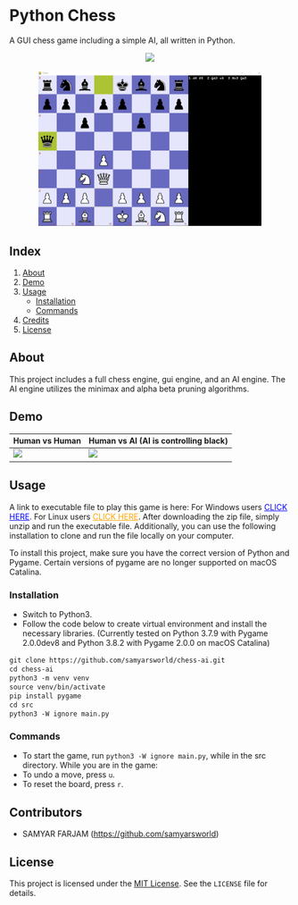 # Python Chess
A GUI chess game including a simple AI, all written in Python.
<p align="center"><img src="https://media.giphy.com/media/v1.Y2lkPTc5MGI3NjExZWM4ZDAwYzg2OGJhNWNkZmIzMTUzZTc5NzZiNjEwMmZkYTdhNjU3NyZlcD12MV9pbnRlcm5hbF9naWZzX2dpZklkJmN0PWc/UemgyvVLgpZdmFz1AO/giphy.gif" width="400"/>
</p>

<p align="center">
<img src="github-static/main.png" width="400"/>
</p>



## Index
1. [About](#about)
2. [Demo](#demo)
3. [Usage](#usage)
    * [Installation](#installation)
    * [Commands](#commands)
4. [Credits](#credits)
5. [License](#license)

<a name="about"></a>
## About
This project includes a full chess engine, gui engine, and an AI engine. The AI engine utilizes the minimax and alpha beta pruning algorithms.

<a name="demo"></a>
## Demo
| Human vs Human   | Human vs AI (AI is controlling black)  |
|:----------------------|:------------------|
|<img src="https://media.giphy.com/media/v1.Y2lkPTc5MGI3NjExOWY4Mjg5YTdkNDczMDNhYzRiMDQ5YzdlMzU0YjM2OTUwZGIxMGU4ZSZlcD12MV9pbnRlcm5hbF9naWZzX2dpZklkJmN0PWc/EnyTrJyjjwTcAkM862/giphy.gif" width="300"  frameBorder="0" class="giphy-embed" allowFullScreen /> | <img src="https://media.giphy.com/media/YNZ1U9FB1VM9KDmdsG/giphy.gif" width="300" frameBorder="0" class="giphy-embed" allowFullScreen /> |


<a name="usage"></a>
## Usage
A link to executable file to play this game is here: For Windows users <a style="color:blue;" href="https://drive.google.com/file/d/1whberk3yM7k9m4i6Gn-LHCxXZ84Q8WeH/view?usp=share_link">CLICK HERE</a>. For Linux users <a style="color:orange;" href="https://drive.google.com/file/d/1acJsgsbm9qi27_SazzMhxmidVgkWVjsD/view?usp=share_link">CLICK HERE</a>. After downloading the zip file, simply unzip and run the executable file.
Additionally, you can use the following installation to clone and run the file locally on your computer.

To install this project, make sure you have the correct version of Python and Pygame. Certain versions of pygame are no longer supported on macOS Catalina.

<a name="installation"></a>
### Installation
- Switch to Python3.
- Follow the code below to create virtual environment and install the necessary libraries.
(Currently tested on Python 3.7.9 with Pygame 2.0.0dev8 and Python 3.8.2 with Pygame 2.0.0 on macOS Catalina)
```
git clone https://github.com/samyarsworld/chess-ai.git
cd chess-ai
python3 -m venv venv
source venv/bin/activate
pip install pygame
cd src
python3 -W ignore main.py
```

<a name="commands"></a>
### Commands
- To start the game, run `python3 -W ignore main.py`, while in the src directory. While you are in the game:
- To undo a move, press `u`.
- To reset the board, press `r`.

<a name="credits"></a>
## Contributors

- SAMYAR FARJAM (https://github.com/samyarsworld)

<a name="license"></a>
## License

This project is licensed under the [MIT License](https://opensource.org/licenses/MIT). See the `LICENSE` file for details.
